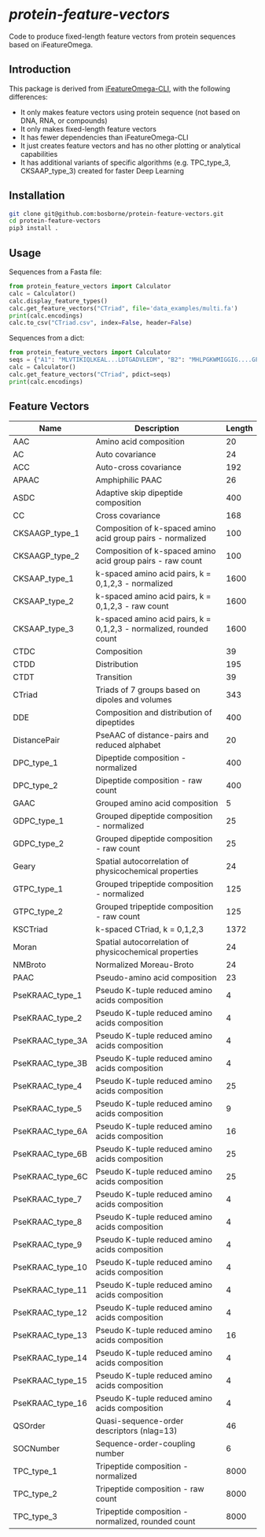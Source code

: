 # *protein-feature-vectors*

Code to produce fixed-length feature vectors from protein sequences based on iFeatureOmega.

## Introduction

This package is derived from [iFeatureOmega-CLI](https://github.com/Superzchen/iFeatureOmega-CLI), with the following differences:

- It only makes feature vectors using protein sequence (not based on DNA, RNA, or compounds)
- It only makes fixed-length feature vectors
- It has fewer dependencies than iFeatureOmega-CLI
- It just creates feature vectors and has no other plotting or analytical capabilities
- It has additional variants of specific algorithms (e.g. TPC_type_3, CKSAAP_type_3) created for faster Deep Learning

## Installation

```sh
git clone git@github.com:bosborne/protein-feature-vectors.git
cd protein-feature-vectors
pip3 install .
```

## Usage

Sequences from a Fasta file:

```python
from protein_feature_vectors import Calculator
calc = Calculator()
calc.display_feature_types()
calc.get_feature_vectors("CTriad", file='data_examples/multi.fa')
print(calc.encodings)
calc.to_csv("CTriad.csv", index=False, header=False)
```

Sequences from a dict:

```python
from protein_feature_vectors import Calculator
seqs = {"A1": "MLVTIKIQLKEAL...LDTGADVLEDM", "B2": "MHLPGKWMIGGIG....GFIKVRQYDEICGH"}
calc = Calculator()
calc.get_feature_vectors("CTriad", pdict=seqs)
print(calc.encodings)
```

## Feature Vectors

| Name | Description | Length |
|------|-------------|--------|
| AAC | Amino acid composition | 20 |
| AC | Auto covariance | 24 |
| ACC | Auto-cross covariance | 192 |
| APAAC | Amphiphilic PAAC | 26 |
| ASDC | Adaptive skip dipeptide composition | 400 |
| CC | Cross covariance | 168 |
| CKSAAGP_type_1 | Composition of k-spaced amino acid group pairs - normalized | 100 |
| CKSAAGP_type_2 | Composition of k-spaced amino acid group pairs - raw count | 100 |
| CKSAAP_type_1 | k-spaced amino acid pairs, k = 0,1,2,3 - normalized | 1600 |
| CKSAAP_type_2 | k-spaced amino acid pairs, k = 0,1,2,3 - raw count | 1600 |
| CKSAAP_type_3 | k-spaced amino acid pairs, k = 0,1,2,3 - normalized, rounded count | 1600 |
| CTDC | Composition | 39 |
| CTDD | Distribution | 195 |
| CTDT | Transition | 39 |
| CTriad | Triads of 7 groups based on dipoles and volumes | 343 |
| DDE | Composition and distribution of dipeptides | 400 |
| DistancePair | PseAAC of distance-pairs and reduced alphabet | 20 |
| DPC_type_1 | Dipeptide composition - normalized | 400 |
| DPC_type_2 | Dipeptide composition - raw count | 400 |
| GAAC | Grouped amino acid composition | 5 |
| GDPC_type_1 | Grouped dipeptide composition - normalized | 25 |
| GDPC_type_2 | Grouped dipeptide composition - raw count | 25 |
| Geary | Spatial autocorrelation of physicochemical properties | 24 |
| GTPC_type_1 | Grouped tripeptide composition - normalized | 125 |
| GTPC_type_2 | Grouped tripeptide composition - raw count | 125 |
| KSCTriad | k-spaced CTriad, k = 0,1,2,3 | 1372 |
| Moran | Spatial autocorrelation of physicochemical properties | 24 |
| NMBroto | Normalized Moreau-Broto | 24 |
| PAAC | Pseudo-amino acid composition | 23 |
| PseKRAAC_type_1 | Pseudo K-tuple reduced amino acids composition | 4 |
| PseKRAAC_type_2 | Pseudo K-tuple reduced amino acids composition | 4 |
| PseKRAAC_type_3A | Pseudo K-tuple reduced amino acids composition | 4 |
| PseKRAAC_type_3B | Pseudo K-tuple reduced amino acids composition | 4 |
| PseKRAAC_type_4 | Pseudo K-tuple reduced amino acids composition | 25 |
| PseKRAAC_type_5 | Pseudo K-tuple reduced amino acids composition | 9 |
| PseKRAAC_type_6A | Pseudo K-tuple reduced amino acids composition | 16 |
| PseKRAAC_type_6B | Pseudo K-tuple reduced amino acids composition | 25 |
| PseKRAAC_type_6C | Pseudo K-tuple reduced amino acids composition | 25 |
| PseKRAAC_type_7 | Pseudo K-tuple reduced amino acids composition | 4 |
| PseKRAAC_type_8 | Pseudo K-tuple reduced amino acids composition | 4 |
| PseKRAAC_type_9 | Pseudo K-tuple reduced amino acids composition | 4 |
| PseKRAAC_type_10 | Pseudo K-tuple reduced amino acids composition | 4 |
| PseKRAAC_type_11 | Pseudo K-tuple reduced amino acids composition | 4 |
| PseKRAAC_type_12 | Pseudo K-tuple reduced amino acids composition | 4 |
| PseKRAAC_type_13 | Pseudo K-tuple reduced amino acids composition | 16 |
| PseKRAAC_type_14 | Pseudo K-tuple reduced amino acids composition | 4 |
| PseKRAAC_type_15 | Pseudo K-tuple reduced amino acids composition | 4 |
| PseKRAAC_type_16 | Pseudo K-tuple reduced amino acids composition | 4 |
| QSOrder | Quasi-sequence-order descriptors (nlag=13) | 46 |
| SOCNumber | Sequence-order-coupling number | 6 |
| TPC_type_1 | Tripeptide composition - normalized | 8000  |
| TPC_type_2 | Tripeptide composition - raw count | 8000 |
| TPC_type_3 | Tripeptide composition - normalized, rounded count | 8000 |
